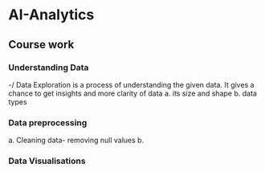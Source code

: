 # AI-Analytics
## Course work
### Understanding Data
-/ Data Exploration is a process of understanding the given data. It gives a chance to get insights and more clarity of data
a. its size and shape
b. data types
### Data preprocessing
a. Cleaning data- removing null values
b. 
### Data Visualisations












